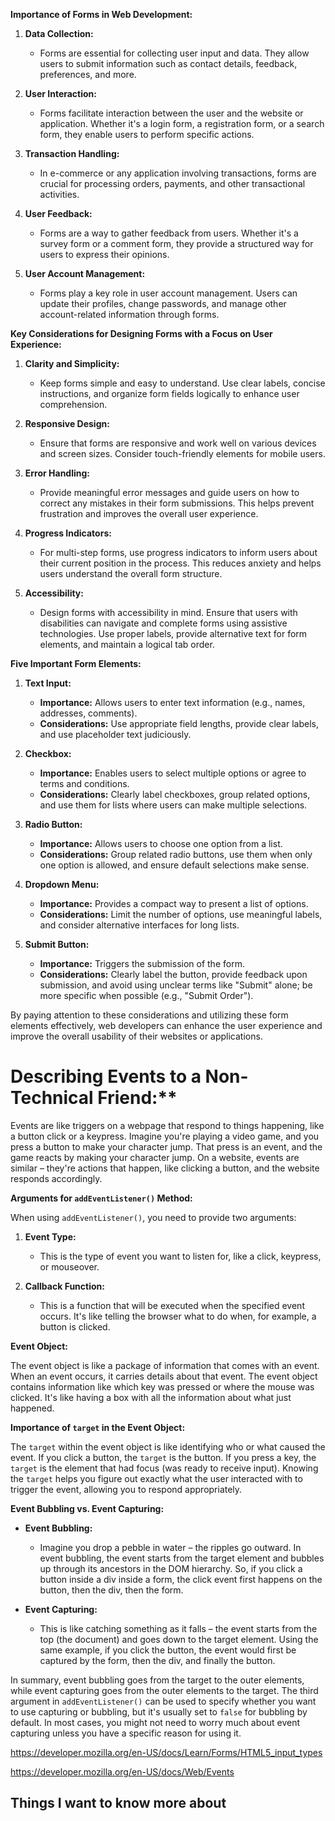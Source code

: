 
**Importance of Forms in Web Development:**

1. **Data Collection:**
   - Forms are essential for collecting user input and data. They allow users to submit information such as contact details, feedback, preferences, and more.

2. **User Interaction:**
   - Forms facilitate interaction between the user and the website or application. Whether it's a login form, a registration form, or a search form, they enable users to perform specific actions.

3. **Transaction Handling:**
   - In e-commerce or any application involving transactions, forms are crucial for processing orders, payments, and other transactional activities.

4. **User Feedback:**
   - Forms are a way to gather feedback from users. Whether it's a survey form or a comment form, they provide a structured way for users to express their opinions.

5. **User Account Management:**
   - Forms play a key role in user account management. Users can update their profiles, change passwords, and manage other account-related information through forms.

**Key Considerations for Designing Forms with a Focus on User Experience:**

1. **Clarity and Simplicity:**
   - Keep forms simple and easy to understand. Use clear labels, concise instructions, and organize form fields logically to enhance user comprehension.

2. **Responsive Design:**
   - Ensure that forms are responsive and work well on various devices and screen sizes. Consider touch-friendly elements for mobile users.

3. **Error Handling:**
   - Provide meaningful error messages and guide users on how to correct any mistakes in their form submissions. This helps prevent frustration and improves the overall user experience.

4. **Progress Indicators:**
   - For multi-step forms, use progress indicators to inform users about their current position in the process. This reduces anxiety and helps users understand the overall form structure.

5. **Accessibility:**
   - Design forms with accessibility in mind. Ensure that users with disabilities can navigate and complete forms using assistive technologies. Use proper labels, provide alternative text for form elements, and maintain a logical tab order.

**Five Important Form Elements:**

1. **Text Input:**
   - **Importance:** Allows users to enter text information (e.g., names, addresses, comments).
   - **Considerations:** Use appropriate field lengths, provide clear labels, and use placeholder text judiciously.

2. **Checkbox:**
   - **Importance:** Enables users to select multiple options or agree to terms and conditions.
   - **Considerations:** Clearly label checkboxes, group related options, and use them for lists where users can make multiple selections.

3. **Radio Button:**
   - **Importance:** Allows users to choose one option from a list.
   - **Considerations:** Group related radio buttons, use them when only one option is allowed, and ensure default selections make sense.

4. **Dropdown Menu:**
   - **Importance:** Provides a compact way to present a list of options.
   - **Considerations:** Limit the number of options, use meaningful labels, and consider alternative interfaces for long lists.

5. **Submit Button:**
   - **Importance:** Triggers the submission of the form.
   - **Considerations:** Clearly label the button, provide feedback upon submission, and avoid using unclear terms like "Submit" alone; be more specific when possible (e.g., "Submit Order").

By paying attention to these considerations and utilizing these form elements effectively, web developers can enhance the user experience and improve the overall usability of their websites or applications.

# Describing Events to a Non-Technical Friend:**

Events are like triggers on a webpage that respond to things happening, like a button click or a keypress. Imagine you're playing a video game, and you press a button to make your character jump. That press is an event, and the game reacts by making your character jump. On a website, events are similar – they're actions that happen, like clicking a button, and the website responds accordingly.

**Arguments for `addEventListener()` Method:**

When using `addEventListener()`, you need to provide two arguments:

1. **Event Type:**
   - This is the type of event you want to listen for, like a click, keypress, or mouseover.

2. **Callback Function:**
   - This is a function that will be executed when the specified event occurs. It's like telling the browser what to do when, for example, a button is clicked.

**Event Object:**

The event object is like a package of information that comes with an event. When an event occurs, it carries details about that event. The event object contains information like which key was pressed or where the mouse was clicked. It's like having a box with all the information about what just happened.

**Importance of `target` in the Event Object:**

The `target` within the event object is like identifying who or what caused the event. If you click a button, the `target` is the button. If you press a key, the `target` is the element that had focus (was ready to receive input). Knowing the `target` helps you figure out exactly what the user interacted with to trigger the event, allowing you to respond appropriately.

**Event Bubbling vs. Event Capturing:**

- **Event Bubbling:**
  - Imagine you drop a pebble in water – the ripples go outward. In event bubbling, the event starts from the target element and bubbles up through its ancestors in the DOM hierarchy. So, if you click a button inside a div inside a form, the click event first happens on the button, then the div, then the form.

- **Event Capturing:**
  - This is like catching something as it falls – the event starts from the top (the document) and goes down to the target element. Using the same example, if you click the button, the event would first be captured by the form, then the div, and finally the button.

In summary, event bubbling goes from the target to the outer elements, while event capturing goes from the outer elements to the target. The third argument in `addEventListener()` can be used to specify whether you want to use capturing or bubbling, but it's usually set to `false` for bubbling by default. In most cases, you might not need to worry much about event capturing unless you have a specific reason for using it.

https://developer.mozilla.org/en-US/docs/Learn/Forms/HTML5_input_types

https://developer.mozilla.org/en-US/docs/Web/Events

## Things I want to know more about
